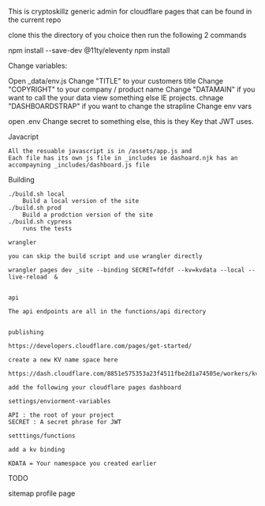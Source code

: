 This is cryptoskillz generic admin for cloudflare pages that can be found in the current repo

clone this the directory of you choice then run  the following 2 commands

npm install --save-dev @11ty/eleventy
npm install 


Change variables:

Open _data/env.js
	Change "TITLE" to your customers title
	Change "COPYRIGHT" to your company / product name 
	Change "DATAMAIN" if you want to call the your data view something else IE projects.
	chnage "DASHBOARDSTRAP" if you want to change the strapline
Change env vars

open .env
	Change secret to something else, this is they Key that JWT uses. 

Javacript

	All the resuable javascript is in /assets/app.js and 
	Each file has its own js file in _includes ie dashoard.njk has an accompayning _includes/dashboard.js file 

Building 

	./build.sh local   
		Build a local version of the site 
	./build.sh prod
		Build a prodction version of the site
	./build.sh cypress
		runs the tests

	wrangler

	you can skip the build script and use wrangler directly

	wrangler pages dev _site --binding SECRET=fdfdf --kv=kvdata --local --live-reload  &


	api

	The api endpoints are all in the functions/api directory


	publishing

	https://developers.cloudflare.com/pages/get-started/

	create a new KV name space here

	https://dash.cloudflare.com/8851e575353a23f4511fbe2d1a74505e/workers/kv/namespaces

	add the following your cloudflare pages dashboard

	settings/enviorment-variables 

	API : the root of your project
	SECRET : A secret phrase for JWT

	setttings/functions

	add a kv binding

	KDATA = Your namespace you created earlier

TODO

sitemap
profile page









